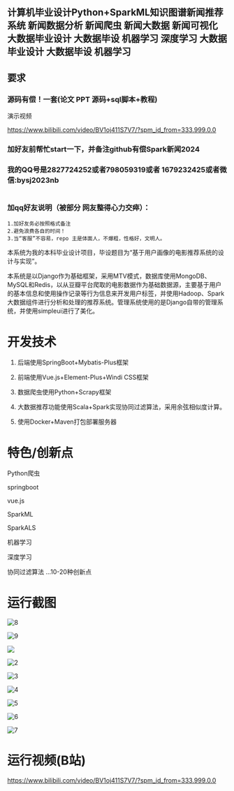 ## 计算机毕业设计Python+SparkML知识图谱新闻推荐系统 新闻数据分析 新闻爬虫 新闻大数据 新闻可视化 大数据毕业设计 大数据毕设 机器学习 深度学习 大数据毕业设计 大数据毕设 机器学习 

## 要求
### 源码有偿！一套(论文 PPT 源码+sql脚本+教程)

演示视频

https://www.bilibili.com/video/BV1oj411S7V7/?spm_id_from=333.999.0.0

### 
### 加好友前帮忙start一下，并备注github有偿Spark新闻2024
### 我的QQ号是2827724252或者798059319或者 1679232425或者微信:bysj2023nb

# 

### 加qq好友说明（被部分 网友整得心力交瘁）：
    1.加好友务必按照格式备注
    2.避免浪费各自的时间！
    3.当“客服”不容易，repo 主是体面人，不爆粗，性格好，文明人。

本系统为我的本科毕业设计项目，毕设题目为“基于用户画像的电影推荐系统的设计与实现”。

本系统是以Django作为基础框架，采用MTV模式，数据库使用MongoDB、MySQL和Redis，以从豆瓣平台爬取的电影数据作为基础数据源，主要基于用户的基本信息和使用操作记录等行为信息来开发用户标签，并使用Hadoop、Spark大数据组件进行分析和处理的推荐系统。管理系统使用的是Django自带的管理系统，并使用simpleui进行了美化。



# 开发技术
1. 后端使用SpringBoot+Mybatis-Plus框架

2. 前端使用Vue.js+Element-Plus+Windi CSS框架

3. 数据爬虫使用Python+Scrapy框架

4. 大数据推荐功能使用Scala+Spark实现协同过滤算法，采用余弦相似度计算。

5. 使用Docker+Maven打包部署服务器


# 特色/创新点
Python爬虫

springboot

vue.js

SparkML

SparkALS

机器学习

深度学习

协同过滤算法
...10-20种创新点




# 运行截图


![8](8.png)

![9](9.png)




![](1.png)

![2](2.png)

![3](3.png)

![4](4.png)

![5](5.png)

![6](6.png)



![7](7.png)




# 运行视频(B站)


https://www.bilibili.com/video/BV1oj411S7V7/?spm_id_from=333.999.0.0


